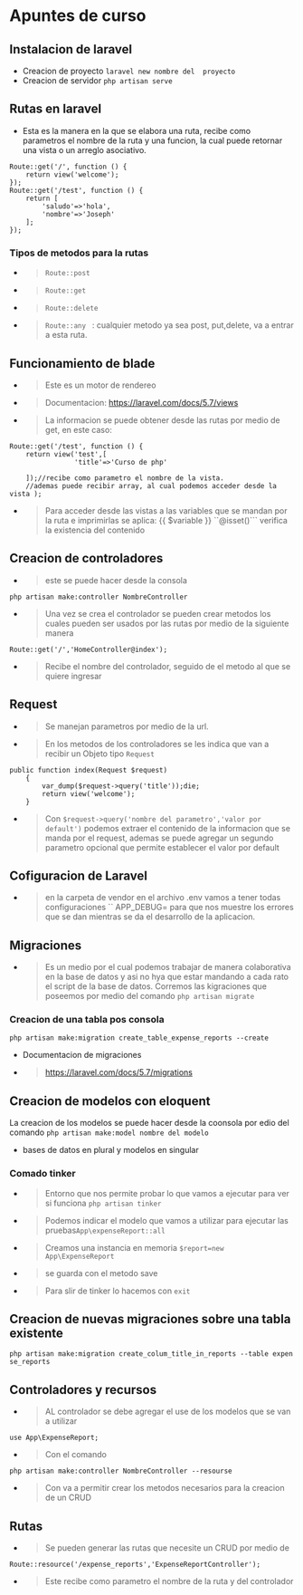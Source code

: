 # Apuntes de curso 
## Instalacion de laravel
* Creacion de proyecto ``laravel new nombre del  proyecto``
* Creacion de servidor 
``php artisan serve``
## Rutas en laravel
* Esta es la manera en la que se elabora una ruta, recibe como parametros el nombre de la ruta y una funcion, la cual puede retornar una vista o un arreglo asociativo.
```
Route::get('/', function () {
    return view('welcome');
});
Route::get('/test', function () {
    return [
        'saludo'=>'hola',
        'nombre'=>'Joseph'
    ];
});
```
###  Tipos de metodos para la rutas
* >```Route::post```
* >```Route::get```
* >```Route::delete```
* >```Route::any ``` : cualquier metodo ya sea post, put,delete, va a entrar a  esta ruta. 
## Funcionamiento de blade
* >Este es un motor de rendereo
* >Documentacion: https://laravel.com/docs/5.7/views
* >La informacion se puede obtener desde las rutas por medio de get, en este caso:
```
Route::get('/test', function () {
    return view('test',[
                'title'=>'Curso de php'

    ]);//recibe como parametro el nombre de la vista.
    //ademas puede recibir array, al cual podemos acceder desde la vista );

```
* >Para acceder desde las vistas a las variables que se mandan por la ruta e  imprimirlas se aplica: {{ $variable }}
 ``@isset()``` verifica la existencia del contenido
 ## Creacion de controladores
 * > este se puede hacer desde la consola
 ``` 
 php artisan make:controller NombreController
 ```
 * > Una vez se crea el controlador se pueden crear metodos los cuales pueden ser usados por las rutas por medio de la siguiente manera
 ```
 Route::get('/','HomeController@index');
 ```
 * >Recibe el nombre del controlador, seguido de el metodo al que se quiere ingresar
## Request
* > Se manejan parametros por medio de la url.
* > En los metodos de los controladores se les indica que van a recibir un Objeto tipo ```Request```
```
public function index(Request $request)
    {
        var_dump($request->query('title'));die;
        return view('welcome');
    }
```
* >Con ```$request->query('nombre del parametro','valor por default')``` podemos extraer el contenido de la informacion que se manda  por el request, ademas se puede agregar un segundo parametro opcional que permite establecer el valor por default
## Cofiguracion de Laravel
* > en la carpeta de vendor en el archivo .env vamos a tener todas configuraciones
`` APP_DEBUG= para que nos muestre los errores que se dan mientras se da el desarrollo de la aplicacion.
## Migraciones 
* > Es un medio por el cual podemos trabajar de manera colaborativa en la base de datos y asi no hya que estar mandando a cada rato el script de la base de datos.
Corremos las kigraciones que poseemos por medio del comando ```php artisan migrate```
### Creacion de una tabla pos consola
```
php artisan make:migration create_table_expense_reports --create  
```
* Documentacion de migraciones
* >https://laravel.com/docs/5.7/migrations
## Creacion de modelos con eloquent
La creacion de los modelos se puede hacer desde la coonsola por edio del comando 
```php artisan make:model nombre del modelo```
* bases de datos en plural y modelos en singular
### Comado tinker
* > Entorno que nos permite probar lo que vamos a ejecutar para ver si funciona ```php artisan tinker```
* > Podemos indicar el modelo que  vamos a utilizar para ejecutar las pruebas```App\expenseReport::all```
* >Creamos una instancia en memoria ```$report=new App\ExpenseReport```
* > se guarda con el metodo save
* > Para slir de tinker lo hacemos con ```exit```
## Creacion de nuevas migraciones sobre una tabla existente
```
php artisan make:migration create_colum_title_in_reports --table expen 
se_reports
```
## Controladores y  recursos
* > AL controlador se debe agregar el use de los modelos que se van a utilizar
```
use App\ExpenseReport;
```
* > Con el comando 
```
php artisan make:controller NombreController --resourse 
```
* >Con va a permitir crear los metodos necesarios para la creacion de un CRUD 
## Rutas
* >Se pueden generar las rutas que necesite un CRUD por medio de 
```
Route::resource('/expense_reports','ExpenseReportController');

```
* >Este recibe como parametro el nombre de la ruta y del controlador